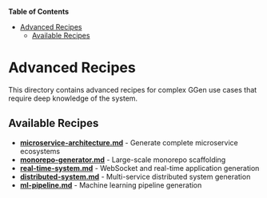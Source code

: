 <!-- START doctoc generated TOC please keep comment here to allow auto update -->
<!-- DON'T EDIT THIS SECTION, INSTEAD RE-RUN doctoc TO UPDATE -->
**Table of Contents**

- [Advanced Recipes](#advanced-recipes)
  - [Available Recipes](#available-recipes)

<!-- END doctoc generated TOC please keep comment here to allow auto update -->

# Advanced Recipes

This directory contains advanced recipes for complex GGen use cases that require deep knowledge of the system.

## Available Recipes

- **[microservice-architecture.md](microservice-architecture.md)** - Generate complete microservice ecosystems
- **[monorepo-generator.md](monorepo-generator.md)** - Large-scale monorepo scaffolding
- **[real-time-system.md](real-time-system.md)** - WebSocket and real-time application generation
- **[distributed-system.md](distributed-system.md)** - Multi-service distributed system generation
- **[ml-pipeline.md](ml-pipeline.md)** - Machine learning pipeline generation
